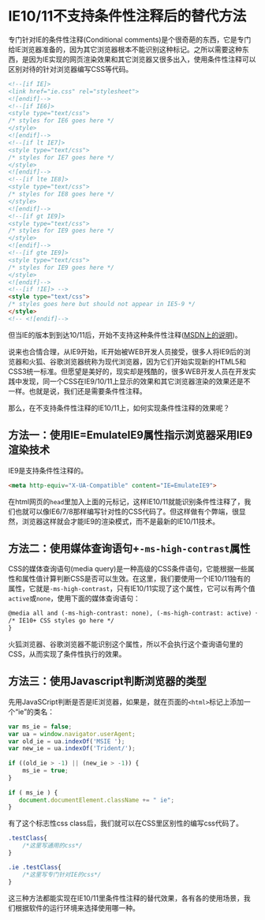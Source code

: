 # IE10/11不支持条件性注释后的替代方法

专门针对IE的条件性注释(Conditional comments)是个很奇葩的东西，它是专门给IE浏览器准备的，因为其它浏览器根本不能识别这种标记。之所以需要这种东西，是因为IE实现的网页渲染效果和其它浏览器又很多出入，使用条件性注释可以区别对待的针对浏览器编写CSS等代码。

```html
<!--[if IE]>
<link href="ie.css" rel="stylesheet">
<![endif]-->
<!--[if IE6]>
<style type="text/css">
/* styles for IE6 goes here */
</style>
<![endif]-->
<!--[if lt IE7]>
<style type="text/css">
/* styles for IE7 goes here */
</style>
<![endif]-->
<!--[if lte IE8]>
<style type="text/css">
/* styles for IE8 goes here */
</style>
<![endif]-->
<!--[if gt IE9]>
<style type="text/css">
/* styles for IE9 goes here */
</style>
<![endif]-->
<!--[if gte IE9]>
<style type="text/css">
/* styles for IE9 goes here */
</style>
<![endif]-->
<!--[if !IE]> -->
<style type="text/css">
/* styles goes here but should not appear in IE5-9 */
</style>
<!-- <![endif]-->
```

但当IE的版本到到达10/11后，开始不支持这种条件性注释([MSDN上的说明](https://msdn.microsoft.com/en-us/library/hh801214(v=vs.85).aspx))。

说来也合情合理，从IE9开始，IE开始被WEB开发人员接受，很多人将IE9后的浏览器和火狐、谷歌浏览器统称为现代浏览器，因为它们开始实现新的HTML5和CSS3统一标准。但愿望是美好的，现实却是残酷的，很多WEB开发人员在开发实践中发现，同一个CSS在IE9/10/11上显示的效果和其它浏览器渲染的效果还是不一样。也就是说，我们还是需要条件性注释。

那么，在不支持条件性注释的IE10/11上，如何实现条件性注释的效果呢？

## 方法一：使用IE=EmulateIE9属性指示浏览器采用IE9渲染技术

IE9是支持条件性注释的。

```html
<meta http-equiv="X-UA-Compatible" content="IE=EmulateIE9">
```

在html网页的`head`里加入上面的元标记，这样IE10/11就能识别条件性注释了，我们也就可以像IE6/7/8那样编写针对性的CSS代码了。但这样做有个弊端，很显然，浏览器这样就会才能IE9的渲染模式，而不是最新的IE10/11技术。

## 方法二：使用媒体查询语句+`-ms-high-contrast`属性

CSS的媒体查询语句(media query)是一种高级的CSS条件语句，它能根据一些属性和属性值计算判断CSS是否可以生效。在这里，我们要使用一个IE10/11独有的属性，它就是`-ms-high-contrast`，只有IE10/11实现了这个属性，它可以有两个值`active`或`none`，使用下面的媒体查询语句：

```html
@media all and (-ms-high-contrast: none), (-ms-high-contrast: active) {
/* IE10+ CSS styles go here */
}
```

火狐浏览器、谷歌浏览器不能识别这个属性，所以不会执行这个查询语句里的CSS，从而实现了条件性执行的效果。

## 方法三：使用Javascript判断浏览器的类型

先用JavaSCript判断是否是IE浏览器，如果是，就在页面的`<html>`标记上添加一个“ie”的类名：

```javascript
var ms_ie = false;
var ua = window.navigator.userAgent;
var old_ie = ua.indexOf('MSIE ');
var new_ie = ua.indexOf('Trident/');
    
if ((old_ie > -1) || (new_ie > -1)) {
    ms_ie = true;
}
    
if ( ms_ie ) {
   document.documentElement.className += " ie";
}
```

有了这个标志性css class后，我们就可以在CSS里区别性的编写css代码了。

```css
.testClass{
    /*这里写通用的css*/ 
}

.ie .testClass{
    /*这里写专门针对IE的css*/
}
```

这三种方法都能实现在IE10/11里条件性注释的替代效果，各有各的使用场景，我们根据软件的运行环境来选择使用哪一种。